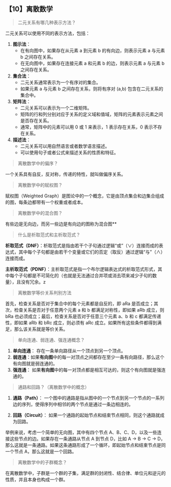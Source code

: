 ## 【10】离散数学

> 二元关系有哪几种表示方法？

二元关系可以使用不同的表示方法，包括：

1. **图示法**：
    - 在有向图中，如果存在从元素 a 到元素 b 的有向边，则表示元素 a 与元素 b 之间存在关系。
    - 在无向图中，如果存在连接元素 a 和元素 b 的边，则表示元素 a 与元素 b 之间存在关系。
2. **集合法**：
    - 二元关系通常表示为一个有序对的集合。
    - 如果元素 a 与元素 b 之间存在关系，则将有序对 (a,b) 包含在二元关系的集合中。
3. **矩阵法**：
    - 二元关系可以表示为一个二维矩阵。
    - 矩阵的行和列分别对应于关系的定义域和值域，矩阵的元素表示元素之间是否存在关系。
    - 通常，矩阵中的元素可以用 0 或 1 来表示，1 表示存在关系，0 表示不存在关系。
4. **描述法**：
    - 二元关系可以用自然语言或者数学语言描述。
    - 可以使用句子或者公式来描述关系的性质和特征。

> 离散数学中的偏序？

一个关系具有自反，反对称，传递的特性，就叫做偏序关系。

> 离散数学中的赋权图？

赋权图（Weighted Graph）是图论中的一个概念，它是由顶点集合和边集合组成的图，每条边都带有一个权重或者成本。

> 离散数学中的混合图？

有些边是无向边，而另一些边是有向边的图称为混合图**

> 什么是析取范式和主析取范式？

**析取范式（DNF）**：析取范式是指由若干个子句通过逻辑“或”（∨）连接而成的表达式，其中每个子句都是由若干个变量或它们的否定（取反）通过逻辑“与”（∧）连接而成。

**主析取范式（PDNF）**：主析取范式是指一个布尔逻辑表达式的析取范式形式，其中每个子句都是不可简化的（也就是无法通过合并项或消去项来减少子句的数量），且没有冗余。z

>离散数学等价关系判别方法

首先，检查关系是否对于集合中的每个元素都是自反的，即 aRa 是否成立；其次，检查关系是否对于任意两个元素 a 和 b 都满足对称性，即如果 aRb 成立，则 bRa 也必须成立；最后，检查关系是否对于任意三个元素 a、b 和 c 都满足传递性，即如果 aRb 和 bRc 成立，则必须有 aRc 成立。如果所有这些条件都得到满足，那么该关系就是等价关系。

> 单向连通、弱连通、强连通概念？

1. **单向连通**： 存在一条单向路径从一个顶点到另一个顶点。
2. **弱连通**：如果**有向图**中的每一对顶点之间都存在至少一条有向路径，那么这个有向图就是弱连通的。
3. **强连通**： 如果**有向图**中的每一对顶点都是相互可达的，则这个有向图就是强连通的。

> 通路和回路？（离散数学中的概念）

1. **通路（Path）**： 一个图中的通路是指从图中的一个节点到另一个节点的一系列边的序列，使得序列中相邻的两个节点是通过一条边相连的。

2. **回路（Circuit）**： 如果一个通路的起始节点和结束节点相同，则这个通路就成为回路。

举例来说，考虑一个简单的无向图，其中有四个节点 A、B、C、D，以及一些连接这些节点的边。如果存在一条通路从节点 A 到节点 D，比如 A -> B -> C -> D，那么这就是一条通路。如果这条通路形成了一个循环，即起始节点和结束节点是同一个节点 A，那么这就是一个回路。

> 离散数学中的子群概念？

在离散数学中，子群是一个群的子集，满足群的封闭性、结合律、单位元和逆元的性质，并且本身也构成一个群。

